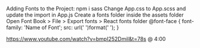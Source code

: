 Adding Fonts to the Project:
npm i sass
Change App.css to App.scss and update the import in App.js
Create a fonts folder inside the assets folder
Open Font Book > File > Export fonts > React fonts folder
@font-face {
  font-family: 'Name of Font';
  src: url('   ')format('   ');
}

https://www.youtube.com/watch?v=bmpI252DmiI&t=78s @ 4:00